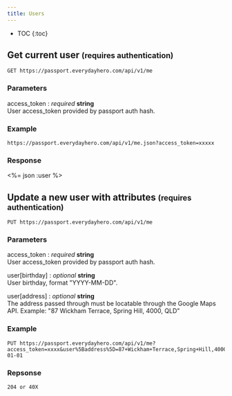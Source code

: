 ```yaml
---
title: Users
---
```


* TOC
{:toc}

## Get current user <small>(requires authentication)</small>

    GET https://passport.everydayhero.com/api/v1/me

### Parameters

access_token : _required_ **string**<br/>
User access_token provided by passport auth hash.

### Example

    https://passport.everydayhero.com/api/v1/me.json?access_token=xxxxx

### Response

<%= json :user %>

## Update a new user with attributes <small>(requires authentication)</small>

    PUT https://passport.everydayhero.com/api/v1/me

### Parameters

access_token : _required_ **string**<br/>
User access_token provided by passport auth hash.

user[birthday] : _optional_ **string**<br/>
User birthday, format "YYYY-MM-DD".

user[address] : _optional_ **string**<br/>
The address passed through must be locatable through the Google Maps API. Example: "87 Wickham Terrace, Spring Hill, 4000, QLD"

### Example

    PUT https://passport.everydayhero.com/api/v1/me?access_token=xxxx&user%5Baddress%5D=87+Wickham+Terrace,Spring+Hill,4000,QLD&user%5Bbirthday%5D=1970-01-01

### Repsonse

    204 or 40X
